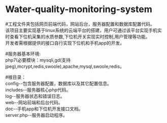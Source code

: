 # Water-quality-monitoring-system
#工程文件夹包括网页前端代码，网站后台，服务器配置和数据库配置代码。  
该项目主要实现基于linux系统的云端平台的搭建，用户可通过该平台实现手机实时查看下位机采集的水质参数,下位机开关实现实时控制,用户管理等功能。  
开发者需根据提供的接口自行实现下位机和手机app的开发。

#服务器基本环境:  
php7(必要模块：mysqli,gd(支持jpeg),mcrypt,redis,swoole),apache,mysql,swoole,redis。

#根目录：  
config--包含服务器配置，数据库以及其它配置信息。  
includes--服务器核心php代码。  
log--服务器状态和错误日志。  
web--网站前端和后台代码。  
doc--手机app和下位机开发接口文档。  
server.php--服务器启动程序。  
